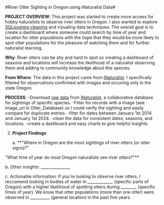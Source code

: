 #River Otter Sighting in Oregon using iNaturalist Data#

**PROJECT OVERVIEW**: This project was started to create more access for hobby naturalists to observe river otters in Oregon. I also wanted to explore [SQLpostgre cleaning](queries/cleaning_queries.sql) and vizualing data techniques. The overall goal is to create a dashboard where someone could search by time of year and location for otter populations with the hope that they would be more likely to spot otter populations for the pleasure of watching them and for further naturalist learning.

**Why**: River otters can be shy and hard to spot so creating a dashboard of seasons and locations will increase the likelihood of a naturalist observing them and adding to community knowledge about this species.

**From Where**: The data in this project came from [iNaturalist](https://www.inaturalist.org/taxa/41777-Lontra-canadensis). I specifically filtered for observations confirmed with images and occuring only in the state Oregon.

**PROCESS**: 
-Download [raw data](data/raw) from [iNaturalist](https://www.inaturalist.org/taxa/41777-Lontra-canadensis), a collaborative database for sightings of specific species.
-Filter for records with a image (see image_url in Otter_Database) so I could verify the sighting and easily compare for duplicate entries. 
-filter for dates between January 1st 2014 and January 1st 2024.
-clean the data for consistent dates, seasons, and locations.
-create a dashboard and easy charts to give helpful insights.


2. **Project Findings**

   a.  **"Where in Oregon are the most sightings of river otters (or otter signs)?"
  
  "What time of year do most Oregon naturalists see river otters?"**

b. Other insights: _______________

c. Actionable information: If you're looking to observe river otters, I reccomend looking in bodies of water in _____________ (specific parts of Oregon) with a higher likelihood of spotting otters during ________ (specific times of year). We know that otter populations (more than one otter) were observed in __________ (general location) in the past five years.


